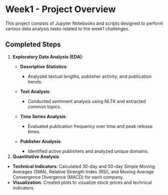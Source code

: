 # Week1 - Project Overview
This project consists of Jupyter Notebooks and scripts designed to perform various data analysis tasks related to the week1 challenges.

## Completed Steps

1. **Exploratory Data Analysis (EDA)**:
   - **Descriptive Statistics**:
     - Analyzed textual lengths, publisher activity, and publication trends.

   - **Text Analysis**:
     - Conducted sentiment analysis using NLTK and extracted common topics.

   - **Time Series Analysis**:
     - Evaluated publication frequency over time and peak release times.

   - **Publisher Analysis**:
     - Identified active publishers and analyzed unique domains.
2. **Quantitative Analysis**

- **Technical Indicators**: Calculated 30-day and 50-day Simple Moving Averages (SMA), Relative Strength Index (RSI), and Moving Average Convergence Divergence (MACD) for each company.
- **Visualization**: Created plots to visualize stock prices and technical indicators.